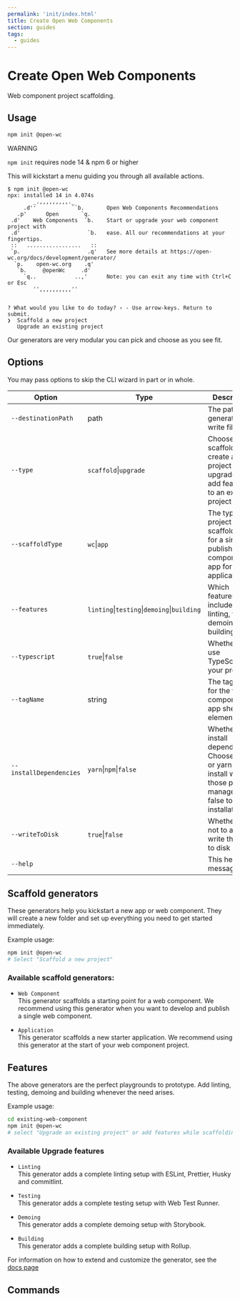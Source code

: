 ```yaml
---
permalink: 'init/index.html'
title: Create Open Web Components
section: guides
tags:
  - guides
---
```


# Create Open Web Components

Web component project scaffolding.

[//]: # 'AUTO INSERT HEADER PREPUBLISH'

## Usage

```bash
npm init @open-wc
```

<div class="custom-block warning"><p class="custom-block-title">WARNING</p> <p><code>npm init</code> requires node 14 &amp; npm 6 or higher</p></div>

This will kickstart a menu guiding you through all available actions.

    $ npm init @open-wc
    npx: installed 14 in 4.074s
            _.,,,,,,,,,._
         .d''           ``b.       Open Web Components Recommendations
       .p'      Open       `q.
     .d'    Web Components  `b.    Start or upgrade your web component project with
     .d'                     `b.   ease. All our recommendations at your fingertips.
     ::   .................   ::
     `p.                     .q'   See more details at https://open-wc.org/docs/development/generator/
      `p.    open-wc.org    .q'
       `b.     @openWc     .d'
         `q..            ..,'      Note: you can exit any time with Ctrl+C or Esc
            '',,,,,,,,,,''


    ? What would you like to do today? › - Use arrow-keys. Return to submit.
    ❯  Scaffold a new project
       Upgrade an existing project

Our generators are very modular you can pick and choose as you see fit.

## Options

You may pass options to skip the CLI wizard in part or in whole.

| Option                  | Type                                        | Description                                                                                                               |     |
| ----------------------- | ------------------------------------------- | ------------------------------------------------------------------------------------------------------------------------- | --- |
| `--destinationPath`     | path                                        | The path the generator will write files to                                                                                |     |
| `--type`                | `scaffold`\|`upgrade`                       | Choose scaffold to create a new project or upgrade to add features to an existing project                                 |     |
| `--scaffoldType`        | `wc`\|`app`                                 | The type of project to scaffold. wc for a single published component, app for an application                              |     |
| `--features`            | `linting`\|`testing`\|`demoing`\|`building` | Which features to include. linting, testing, demoing, or building                                                         |     |
| `--typescript`          | `true`\|`false`                             | Whether to use TypeScript in your project                                                                                 |     |
| `--tagName`             | string                                      | The tag name for the web component or app shell element                                                                   |     |
| `--installDependencies` | `yarn`\|`npm`\|`false`                      | Whether to install dependencies. Choose npm or yarn to install with those package managers, or false to skip installation |     |
| `--writeToDisk`         | `true`\|`false`                             | Whether or not to actually write the files to disk                                                                        |     |
| `--help`                |                                             | This help message                                                                                                         |     |

## Scaffold generators

These generators help you kickstart a new app or web component.
They will create a new folder and set up everything you need to get started immediately.

Example usage:

```bash
npm init @open-wc
# Select "Scaffold a new project"
```

### Available scaffold generators:

- `Web Component`<br/>
  This generator scaffolds a starting point for a web component. We recommend using this generator when you want to develop and publish a single web component.
  <br/>

- `Application`<br/>
  This generator scaffolds a new starter application. We recommend using this generator at the start of your web component project.
  <br/>

## Features

The above generators are the perfect playgrounds to prototype.
Add linting, testing, demoing and building whenever the need arises.

Example usage:

```bash
cd existing-web-component
npm init @open-wc
# select "Upgrade an existing project" or add features while scaffolding
```

### Available Upgrade features

- `Linting`<br>
  This generator adds a complete linting setup with ESLint, Prettier, Husky and commitlint.
  <br/>

- `Testing`<br>
  This generator adds a complete testing setup with Web Test Runner.
  <br/>

- `Demoing`<br>
  This generator adds a complete demoing setup with Storybook.
  <br/>

- `Building`<br>
  This generator adds a complete building setup with Rollup.
  <br/>

For information on how to extend and customize the generator, see the [docs page](https://open-wc.org/docs/development/generator/#extending)

## Commands
